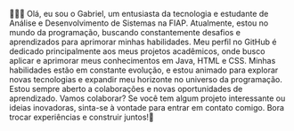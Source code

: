 👨🏾‍💻 Olá, eu sou o Gabriel, um entusiasta da tecnologia e estudante de Análise e Desenvolvimento de Sistemas na FIAP. Atualmente, estou no mundo da programação, buscando constantemente desafios e aprendizados para aprimorar minhas habilidades. 
Meu perfil no GitHub é dedicado principalmente aos meus projetos acadêmicos, onde busco aplicar e aprimorar meus conhecimentos em Java, HTML e CSS. Minhas habilidades estão em constante evolução, e estou animado para explorar novas tecnologias e expandir meu horizonte no universo da programação.
Estou sempre aberto a colaborações e novas oportunidades de aprendizado. 
Vamos colaborar? Se você tem algum projeto interessante ou ideias inovadoras, sinta-se à vontade para entrar em contato comigo. Bora trocar experiências e construir juntos!🤝
